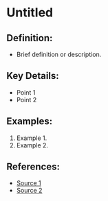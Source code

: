 

# Untitled
## Definition:
- Brief definition or description.

## Key Details:
- Point 1
- Point 2

## Examples:
1. Example 1.
2. Example 2.

## References:
- [Source 1](link)
- [Source 2](link)
